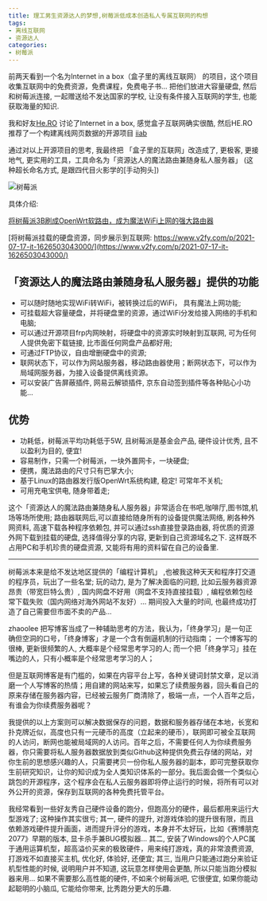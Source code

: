 ```yaml
---
title: 理工男生资源达人的梦想,树莓派低成本创造私人专属互联网的构想
tags: 
- 离线互联网
- 资源达人
categories:
- 树莓派
---
```


前两天看到一个名为Internet in a box（盒子里的离线互联网） 的项目，这个项目收集互联网中的免费资源，免费课程，免费电子书... 把他们放进大容量硬盘, 然后和树莓派连接, 一起赠送给不发达国家的学校, 让没有条件接入互联网的学生, 也能获取海量的知识.

我和好友[He.RO](https://www.hejunlin.cn/) 讨论了Internet in a box, 感觉盒子互联网确实很酷, 然后HE.RO 推荐了一个构建离线网页数据的开源项目 [iiab](https://github.com/iiab/iiab/wiki/IIAB-Installation#add-content)

通过对以上开源项目的思考, 我最终把 「盒子里的互联网」改造成了, 更极客, 更接地气, 更实用的工具，工具命名为「资源达人的魔法路由兼随身私人服务器」 (这种超长命名方式, 是跟四代目火影学的[手动狗头])

![树莓派](https://cdn.fangyuanxiaozhan.com/assets/1626855199170a3Rf83T5.png)

具体介绍: 

[将树莓派3B刷成OpenWrt软路由，成为魔法WiFi上网的强大路由器](https://www.v2fy.com/p/2021-02-06-pi3-1612603909000/)

[将树莓派挂载的硬盘资源，同步展示到互联网: https://www.v2fy.com/p/2021-07-17-it-1626503043000/](https://www.v2fy.com/p/2021-07-17-it-1626503043000/)

## 「资源达人的魔法路由兼随身私人服务器」提供的功能

- 可以随时随地实现WiFi转WiFi，被转换过后的WiFi， 具有魔法上网功能;
- 可挂载超大容量硬盘，并将硬盘里的资源，通过WiFi分发给接入网络的手机和电脑;
- 可以通过开源项目frp内网映射，将硬盘中的资源实时映射到互联网, 可为任何人提供免密下载链接, 比市面任何网盘产品都好用;
- 可通过FTP协议，自由增删硬盘中的资源;
- 联网状态下，可以作为网站服务器，移动路由器使用；断网状态下，可以作为局域网服务器，为接入设备提供离线资源。
- 可以安装广告屏蔽插件, 网易云解锁插件, 京东自动签到插件等各种贴心小功能...

## 优势

- 功耗低，树莓派平均功耗低于5W, 且树莓派是基金会产品, 硬件设计优秀, 且不以盈利为目的, 便宜!
- 容易制作，只需一个树莓派，一块外置网卡，一块硬盘;
- 便携，魔法路由的尺寸只有巴掌大小;
- 基于Linux的路由器发行版OpenWrt系统构建, 稳定! 可常年不关机;
- 可用充电宝供电, 随身带着走;


这个「资源达人的魔法路由兼随身私人服务器」非常适合在书吧,咖啡厅,图书馆,机场等场所使用; 路由器联网后,可以直接给随身所有的设备提供魔法网络, 刷各种外网资料, 高速下载各种程序依赖包, 并可以通过ssh直接登录路由器, 将优质的资源外网下载到挂载的硬盘, 选择值得分享的内容, 更新到自己资源域名之下. 这样既不占用PC和手机珍贵的硬盘资源, 又能将有用的资料留在自己的设备里.


---

树莓派本来是给不发达地区提供的「编程计算机」 ,也被我这种天天和程序打交道的程序员，玩出了一些名堂; 玩的动力, 是为了解决面临的问题, 比如云服务器资源昂贵（带宽巨特么贵）, 国内网盘不好用（网盘不支持直接挂载）, 编程依赖包经常下载失败（国内网络对海外网站不友好）... 期间投入大量的时间, 也最终成功打造了自己需要但市面不卖的产品...

zhaoolee 把写博客当成了一种辅助思考的方法，我认为，「终身学习」是一句正确但空洞的口号，「终身博客」才是一个含有倒逼机制的行动指南； 一个博客写的很棒, 更新很频繁的人, 大概率是个经常思考学习的人; 而一个把「终身学习」挂在嘴边的人，只有小概率是个经常思考学习的人；

但是互联网博客是有门槛的，如果在内容平台上写，各种关键词封禁文章，足以消磨一个人写博客的热情；用自建的网站来写，如果忘了续费服务器，回头看自己的原来存储在服务器内容，已经被云服务厂商清除了，极端一点，一个人百年之后，有谁会为你续费服务器呢？

我提供的以上方案则可以解决数据保存的问题，数据和服务器存储在本地，长宽和扑克牌近似，高度也只有一元硬币的高度（立起来的硬币），联网即可被全互联网的人访问，断网也能被局域网的人访问。百年之后，不需要任何人为你续费服务器，你只需要将私人服务器数据放到类似Github这种提供免费云存储的网站，对你生前的思想感兴趣的人，只需要拷贝一份你私人服务器的副本，即可完整获取你生前研究知识，让你的知识成为全人类知识体系的一部分。我后面会做一个类似心跳包的开源程序，这个程序会在私人云服务器即将停止运行的时候，将所有可以对外公开的资源，保存到互联网的各种免费托管平台。

我经常看到一些好友秀自己硬件设备的跑分，但跑高分的硬件，最后都用来运行大型游戏了; 这种操作其实很亏; 其一, 硬件的提升, 对游戏体验的提升很有限，而且依赖游戏硬件提升画面，进而提升评分的游戏，本身并不太好玩，比如《赛博朋克2077》早期的版本, 显卡杀手兼BUG模拟器... 其二, 安装了Windows的个人PC属于通用运算机型，超高溢价买来的极致硬件，用来纯打游戏，真的非常浪费资源, 打游戏不如直接买主机, 优化好, 体验好, 还便宜; 其三, 当用户只能通过跑分来验证机型性能的时候, 说明用户并不知道, 这玩意怎样使用会更酷, 所以只能当跑分模拟器来用... 如果不需要那么高性能的硬件, 不如来个树莓派吧, 它很便宜, 如果你能动起聪明的小脑瓜, 它能给你带来, 比秀跑分更大的乐趣.



